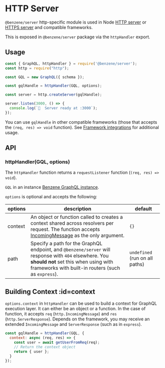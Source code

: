 # HTTP Server

`@benzene/server` http-specific module is used in Node [HTTP server](https://nodejs.org/api/http.html) or [HTTPS server](https://nodejs.org/api/https.html) and compatible frameworks.

This is exposed in `@benzene/server` package via the `httpHandler` export.

## Usage

```js
const { GraphQL, httpHandler } = require('@benzene/server');
const http = require("http");

const GQL = new GraphQL({ schema });

const gqlHandle = httpHandler(GQL, options);

const server = http.createServer(gqlHandle);

server.listen(3000, () => {
  console.log(`🚀  Server ready at :3000`);
});
```

You can use `gqlHandle` in other compatible frameworks (those that accepts the `(req, res) => void` function). See [Framework integrations](/server/http-integration.md) for additional usage.

## API

### httpHandler(GQL, options)

The `httpHandler` function returns a `requestListener` function (`(req, res) => void`).

`GQL` in an instance [Benzene GraphQL instance](/core/#graphql).

`options` is optional and accepts the following:

| options | description | default |
|---------|-------------|---------|
| context | An object or function called to creates a context shared across resolvers per request. The function accepts [IncomingMessage](https://nodejs.org/api/http.html#http_class_http_incomingmessage) as the only argument. | `{}` |
| path | Specify a path for the GraphQL endpoint, and `@benzene/server` will response with `404` elsewhere. You **should not** set this when using with frameworks with built-in routers (such as `express`). | `undefined` (run on all paths) |

## Building Context :id=context

`options.context` in `httpHandler` can be used to build a context for GraphQL execution layer. It can either be an object or a function. In the case of function, it accepts `req` (`http.IncomingMessage`) and `res` (`http.ServerResponse`). Depends on the framework, you may receive an extended `IncomingMessage` and `ServerResponse` (such as in `express`).

```js
const gqlHandle = httpHandler(GQL, {
  context: async (req, res) => {
    const user = await getUserFromReq(req);
    // Return the context object
    return { user };
  }
});
```
